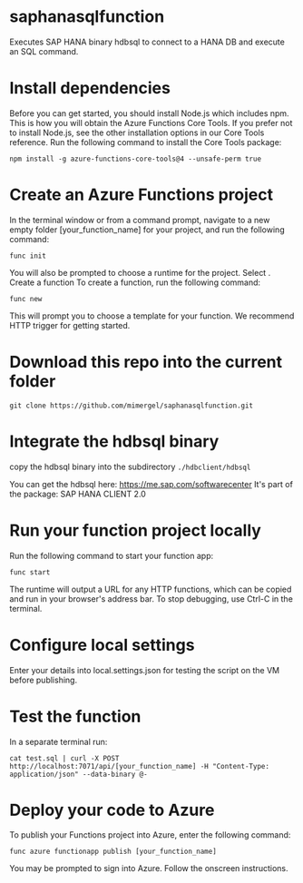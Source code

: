 # saphanasqlfunction
Executes SAP HANA binary hdbsql to connect to a HANA DB and execute an SQL command.

# Install dependencies
Before you can get started, you should install Node.js which includes npm. This is how you will obtain the Azure Functions Core Tools. If you prefer not to install Node.js, see the other installation options in our Core Tools reference.
Run the following command to install the Core Tools package:

`npm install -g azure-functions-core-tools@4 --unsafe-perm true`

# Create an Azure Functions project
In the terminal window or from a command prompt, navigate to a new empty folder [your_function_name] for your project, and run the following command:

`func init`

You will also be prompted to choose a runtime for the project. Select .
Create a function
To create a function, run the following command:

`func new`

This will prompt you to choose a template for your function. We recommend HTTP trigger for getting started.

# Download this repo into the current folder
`git clone https://github.com/mimergel/saphanasqlfunction.git`

# Integrate the hdbsql binary 
copy the hdbsql binary into the subdirectory 
`./hdbclient/hdbsql`

You can get the hdbsql here: https://me.sap.com/softwarecenter
It's part of the package: SAP HANA CLIENT 2.0
 
# Run your function project locally
Run the following command to start your function app:

`func start`

The runtime will output a URL for any HTTP functions, which can be copied and run in your browser's address bar.
To stop debugging, use Ctrl-C in the terminal.

# Configure local settings 
Enter your details into local.settings.json for testing the script on the VM before publishing.

# Test the function
In a separate terminal run:

`cat test.sql | curl -X POST http://localhost:7071/api/[your_function_name] -H "Content-Type: application/json" --data-binary @- `


# Deploy your code to Azure
To publish your Functions project into Azure, enter the following command:

`func azure functionapp publish [your_function_name]`

You may be prompted to sign into Azure. Follow the onscreen instructions.
